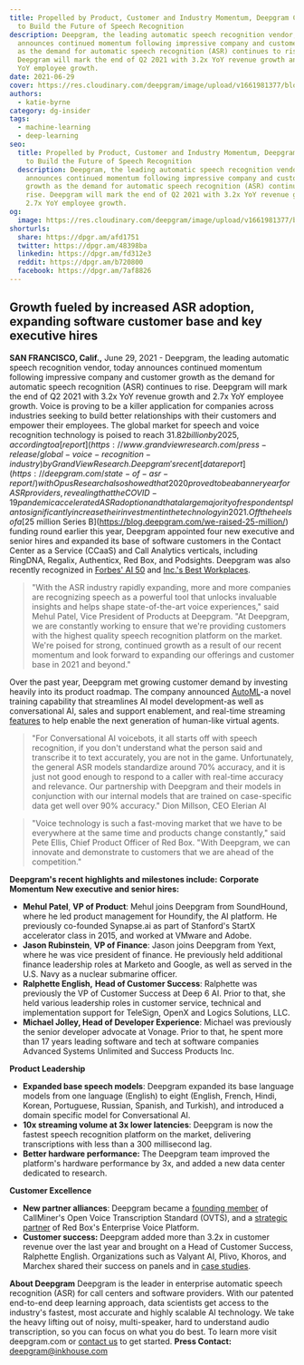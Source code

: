 ```yaml
---
title: Propelled by Product, Customer and Industry Momentum, Deepgram Continues
  to Build the Future of Speech Recognition
description: Deepgram, the leading automatic speech recognition vendor, today
  announces continued momentum following impressive company and customer growth
  as the demand for automatic speech recognition (ASR) continues to rise.
  Deepgram will mark the end of Q2 2021 with 3.2x YoY revenue growth and 2.7x
  YoY employee growth.
date: 2021-06-29
cover: https://res.cloudinary.com/deepgram/image/upload/v1661981377/blog/propelled-by-product-customer-and-industry-momentum-deepgram-continues-to-build-the-future-of-speech-recognition/propelled-by-product%402x.jpg
authors:
  - katie-byrne
category: dg-insider
tags:
  - machine-learning
  - deep-learning
seo:
  title: Propelled by Product, Customer and Industry Momentum, Deepgram Continues
    to Build the Future of Speech Recognition
  description: Deepgram, the leading automatic speech recognition vendor, today
    announces continued momentum following impressive company and customer
    growth as the demand for automatic speech recognition (ASR) continues to
    rise. Deepgram will mark the end of Q2 2021 with 3.2x YoY revenue growth and
    2.7x YoY employee growth.
og:
  image: https://res.cloudinary.com/deepgram/image/upload/v1661981377/blog/propelled-by-product-customer-and-industry-momentum-deepgram-continues-to-build-the-future-of-speech-recognition/propelled-by-product%402x.jpg
shorturls:
  share: https://dpgr.am/afd1751
  twitter: https://dpgr.am/48398ba
  linkedin: https://dpgr.am/fd312e3
  reddit: https://dpgr.am/b720800
  facebook: https://dpgr.am/7af8826
---
```


## Growth fueled by increased ASR adoption, expanding software customer base and key executive hires

**SAN FRANCISCO, Calif.,** June 29, 2021 - Deepgram, the leading automatic speech recognition vendor, today announces continued momentum following impressive company and customer growth as the demand for automatic speech recognition (ASR) continues to rise. Deepgram will mark the end of Q2 2021 with 3.2x YoY revenue growth and 2.7x YoY employee growth. Voice is proving to be a killer application for companies across industries seeking to build better relationships with their customers and empower their employees. The global market for speech and voice recognition technology is poised to reach $31.82 billion by 2025, according to a [report](https://www.grandviewresearch.com/press-release/global-voice-recognition-industry) by Grand View Research. Deepgram's recent [data report](https://deepgram.com/state-of-asr-report/) with Opus Research also showed that 2020 proved to be a banner year for ASR providers, revealing that the COVID-19 pandemic accelerated ASR adoption and that a large majority of respondents plan to significantly increase their investment in the technology in 2021. Off the heels of a [$25 million Series B](https://blog.deepgram.com/we-raised-25-million/) funding round earlier this year, Deepgram appointed four new executive and senior hires and expanded its base of software customers in the Contact Center as a Service (CCaaS) and Call Analytics verticals, including RingDNA, Regalix, Authenticx, Red Box, and Podsights. Deepgram was also recently recognized in [Forbes' AI 50](https://www.forbes.com/sites/alanohnsman/2021/04/26/ai-50-americas-most-promising-artificial-intelligence-companies/) and [Inc.'s Best Workplaces](https://www.inc.com/best-workplaces/2021).

> "With the ASR industry rapidly expanding, more and more companies are recognizing speech as a powerful tool that unlocks invaluable insights and helps shape state-of-the-art voice experiences," said Mehul Patel, Vice President of Products at Deepgram. "At Deepgram, we are constantly working to ensure that we're providing customers with the highest quality speech recognition platform on the market. We're poised for strong, continued growth as a result of our recent momentum and look forward to expanding our offerings and customer base in 2021 and beyond."

Over the past year, Deepgram met growing customer demand by investing heavily into its product roadmap. The company announced [AutoML](https://blog.deepgram.com/deepgram-pioneers-novel-training-approach-setting-new-standard-for-ai-companies-2/)-a novel training capability that streamlines AI model development-as well as conversational AI, sales and support enablement, and real-time streaming [features](https://blog.deepgram.com/deepgram-pioneers-novel-training-approach-setting-new-standard-for-ai-companies-2/) to help enable the next generation of human-like virtual agents.

> "For Conversational AI voicebots, it all starts off with speech recognition, if you don't understand what the person said and transcribe it to text accurately, you are not in the game. Unfortunately, the general ASR models standardize around 70% accuracy, and it is just not good enough to respond to a caller with real-time accuracy and relevance. Our partnership with Deepgram and their models in conjunction with our internal models that are trained on case-specific data get well over 90% accuracy." Dion Millson, CEO Elerian AI

> "Voice technology is such a fast-moving market that we have to be everywhere at the same time and products change constantly," said Pete Ellis, Chief Product Officer of Red Box. "With Deepgram, we can innovate and demonstrate to customers that we are ahead of the competition."

**Deepgram's recent highlights and milestones include:** **Corporate Momentum** **New executive and senior hires:**

*   **Mehul Patel**, **VP of Product**: Mehul joins Deepgram from SoundHound, where he led product management for Houndify, the AI platform. He previously co-founded Synapse.ai as part of Stanford's StartX accelerator class in 2015, and worked at VMware and Adobe.
*   **Jason Rubinstein**, **VP of Finance**: Jason joins Deepgram from Yext, where he was vice president of finance. He previously held additional finance leadership roles at Marketo and Google, as well as served in the U.S. Navy as a nuclear submarine officer.
*   **Ralphette English,** **Head of Customer Success**: Ralphette was previously the VP of Customer Success at Deep 6 AI. Prior to that, she held various leadership roles in customer service, technical and implementation support for TeleSign, OpenX and Logics Solutions, LLC.
*   **Michael Jolley, Head of Developer Experience**: Michael was previously the senior developer advocate at Vonage. Prior to that, he spent more than 17 years leading software and tech at software companies Advanced Systems Unlimited and Success Products Inc.

**Product Leadership**

*   **Expanded base speech models**: Deepgram expanded its base language models from one language (English) to eight (English, French, Hindi, Korean, Portuguese, Russian, Spanish, and Turkish), and introduced a domain specific model for Conversational AI.
*   **10x streaming volume at 3x lower latencies**: Deepgram is now the fastest speech recognition platform on the market, delivering transcriptions with less than a 300 millisecond lag.
*   **Better hardware performance:** The Deepgram team improved the platform's hardware performance by 3x, and added a new data center dedicated to research.

**Customer Excellence**

*   **New partner alliances**: Deepgram became a [founding member](https://blog.deepgram.com/deepgram-is-a-founding-member-of-callminers-open-voice-transcription-standard-ovts/) of CallMiner's Open Voice Transcription Standard (OVTS), and a [strategic partner](https://www.businesswire.com/news/home/20201203005228/en/Red-Box-and-Deepgram-Partner-to-Deliver-Highly-Scalable-Real-Time-Audio-Capture-and-Automatic-Speech-Recognition-for-Enterprises) of Red Box's Enterprise Voice Platform.
*   **Customer success:** Deepgram added more than 3.2x in customer revenue over the last year and brought on a Head of Customer Success, Ralphette English. Organizations such as Valyant AI, Plivo, Khoros, and Marchex shared their success on panels and in [case studies](https://deepgram.com/company/resources/).

**About Deepgram** Deepgram is the leader in enterprise automatic speech recognition (ASR) for call centers and software providers. With our patented end-to-end deep learning approach, data scientists get access to the industry's fastest, most accurate and highly scalable AI technology. We take the heavy lifting out of noisy, multi-speaker, hard to understand audio transcription, so you can focus on what you do best. To learn more visit deepgram.com or [contact us](https://deepgram.com/contact-us/) to get started. **Press Contact:** [deepgram@inkhouse.com](mailto:deepgram@inkhouse.com)
